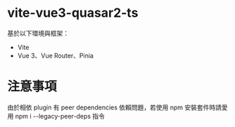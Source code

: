 # vite-vue3-quasar2-ts

基於以下環境與框架：
- Vite
- Vue 3、Vue Router、Pinia

# 注意事項
由於相依 plugin 有 peer dependencies 依賴問題，若使用 npm 安裝套件時請愛用 npm i --legacy-peer-deps 指令  